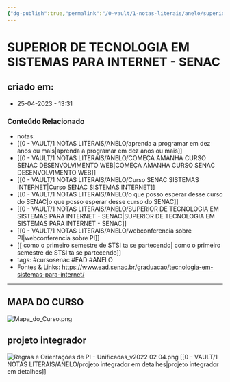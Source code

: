 ```yaml
---
{"dg-publish":true,"permalink":"/0-vault/1-notas-literais/anelo/superior-de-tecnologia-em-sistemas-para-internet-senac/","tags":["cursosenac","EAD","ANELO"],"dgHomeLink":true,"dgShowLocalGraph":true,"dgShowFileTree":true,"dgEnableSearch":true}
---
```


# SUPERIOR DE TECNOLOGIA EM SISTEMAS PARA INTERNET - SENAC

## criado em: 
-  25-04-2023 - 13:31

### Conteúdo Relacionado
- notas: 
- [[0 - VAULT/1 NOTAS LITERAIS/ANELO/aprenda a programar em dez anos ou mais\|aprenda a programar em dez anos ou mais]]
- [[0 - VAULT/1 NOTAS LITERAIS/ANELO/COMEÇA AMANHA CURSO SENAC DESENVOLVIMENTO WEB\|COMEÇA AMANHA CURSO SENAC DESENVOLVIMENTO WEB]]
- [[0 - VAULT/1 NOTAS LITERAIS/ANELO/Curso SENAC SISTEMAS INTERNET\|Curso SENAC SISTEMAS INTERNET]]
- [[0 - VAULT/1 NOTAS LITERAIS/ANELO/o que posso esperar desse curso do SENAC\|o que posso esperar desse curso do SENAC]]
- [[0 - VAULT/1 NOTAS LITERAIS/ANELO/SUPERIOR DE TECNOLOGIA EM SISTEMAS PARA INTERNET - SENAC\|SUPERIOR DE TECNOLOGIA EM SISTEMAS PARA INTERNET - SENAC]]
- [[0 - VAULT/1 NOTAS LITERAIS/ANELO/webconferencia sobre PI\|webconferencia sobre PI]]
- [[ como o primeiro semestre de STSI ta se partecendo\| como o primeiro semestre de STSI ta se partecendo]]
- tags: #cursosenac #EAD #ANELO 
- Fontes & Links: https://www.ead.senac.br/graduacao/tecnologia-em-sistemas-para-internet/

---
## MAPA DO CURSO
![Mapa_do_Curso.png](/img/user/0%20-%20VAULT/1%20NOTAS%20LITERAIS/ANELO/Mapa_do_Curso.png)

## projeto integrador
![Regras e Orientações de PI - Unificadas_v2022 02 04.png](/img/user/0%20-%20VAULT/1%20NOTAS%20LITERAIS/ANELO/Regras%20e%20Orienta%C3%A7%C3%B5es%20de%20PI%20-%20Unificadas_v2022%2002%2004.png)
[[0 - VAULT/1 NOTAS LITERAIS/ANELO/projeto integrador em detalhes\|projeto integrador em detalhes]]
